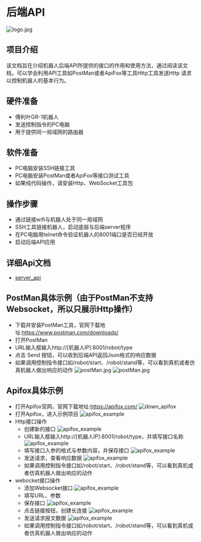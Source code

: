 # 后端API


![logo.jpg](pics/robot.png)

## 项目介绍

该文档旨在介绍机器人后端API所提供的接口的作用和使用方法，通过阅读该文档，可以学会利用API工具如PostMan或者ApiFox等工具Http工具发送Http
请求以控制机器人的基本行为。

## 硬件准备

* 傅利叶GR-1机器人
* 发送控制指令的PC电脑
* 用于提供同一局域网的路由器

## 软件准备

* PC电脑安装SSH链接工具
* PC电脑安装PostMan或者ApiFox等接口测试工具
* 如果纯代码操作，请安装Http、WebSocket工具包

## 操作步骤

* 通过链接wifi与机器人处于同一局域网
* SSH工具链接机器人，启动底层与后端server程序
* 在PC电脑用telnet命令验证机器人的8001端口是否已经开放
* 启动后端API应用

## 详细Api文档

* [server_api](server_api.md)

## PostMan具体示例（由于PostMan不支持Websocket，所以只展示Http操作）

* 下载并安装PostMan工具，官网下载地址:https://www.postman.com/downloads/
* 打开PostMan
* URL输入框输入http://[机器人IP]:8001/robot/type
* 点击 Send 按钮，可以收到后端API返回Json格式的响应数据
* 如果调用控制指令接口如/robot/start、/robot/stand等，可以看到真机或者仿真机器人做出响应的动作
![postMan.jpg](pics/down_postman.png)
![postMan.jpg](pics/api_send.png)

## Apifox具体示例

* 打开Apifox官网，官网下载地址:https://apifox.com/
![down_apifox](pics/down_apifox.png)
* 打开Apifox，进入示例项目
![apifox_example](pics/example_project.png)
* Http接口操作
    * 创建新的接口
    ![apifox_example](pics/creat_api.png)
    * URL输入框输入http://[机器人IP]:8001/robot/type，并填写接口名称
    ![apifox_example](pics/creat_api.png)
    * 填写接口入参的格式与参数内容，并保存接口
    ![apifox_example](pics/fill_api_info.png)
    * 发送请求，查看响应数据
    ![apifox_example](pics/send_request.png)
    * 如果调用控制指令接口如/robot/start、/robot/stand等，可以看到真机或者仿真机器人做出响应的动作
* webocket接口操作
    * 添加Websocket接口
    ![apifox_example](pics/create_websocket.png)
    * 填写URL、参数
    * 保存接口
    ![apifox_example](pics/fill_websocket_info.png)
    * 点击链接按钮，创建长连接
    ![apifox_example](pics/connect_websocket.png)
    * 发送请求报文数据
    ![apifox_example](pics/send_websocket.png)
    * 如果调用控制指令接口如/robot/start、/robot/stand等，可以看到真机或者仿真机器人做出响应的动作